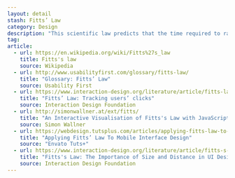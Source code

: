 ```yaml
---
layout: detail
stash: Fitts’ Law
category: Design
description: "This scientific law predicts that the time required to rapidly move to a target area is a function of the ratio between the distance to the target and the width of the target."
tag:
article:
  - url: https://en.wikipedia.org/wiki/Fitts%27s_law
    title: Fitts's law
    source: Wikipedia
  - url: http://www.usabilityfirst.com/glossary/fitts-law/
    title: "Glossary: Fitts’ Law"
    source: Usability First
  - url: https://www.interaction-design.org/literature/article/fitts-law-tracking-users-clicks
    title: "Fitts’ Law: Tracking users’ clicks"
    source: Interaction Design Foundation
  - url: http://simonwallner.at/ext/fitts/
    title: "An Interactive Visualisation of Fitts's Law with JavaScript and D3"
    source: Simon Wallner
  - url: https://webdesign.tutsplus.com/articles/applying-fitts-law-to-mobile-interface-design--webdesign-6919
    title: "Applying Fitts’ Law To Mobile Interface Design"
    source: "Envato Tuts+"
  - url: https://www.interaction-design.org/literature/article/fitts-s-law-the-importance-of-size-and-distance-in-ui-design
    title: "Fitts's Law: The Importance of Size and Distance in UI Design"
    source: Interaction Design Foundation
---
```

